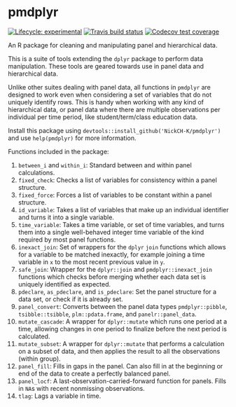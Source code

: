 # pmdplyr

<!-- badges: start -->
[![Lifecycle: experimental](https://img.shields.io/badge/lifecycle-experimental-orange.svg)](https://www.tidyverse.org/lifecycle/#experimental)
[![Travis build status](https://travis-ci.org/nickch-k/pmdplyr.svg?branch=master)](https://travis-ci.org/nickch-k/pmdplyr) 
[![Codecov test coverage](https://codecov.io/gh/nickch-k/pmdplyr/branch/master/graph/badge.svg)](https://codecov.io/gh/nickch-k/pmdplyr?branch=master)
<!-- badges: end -->
  
An R package for cleaning and manipulating panel and hierarchical data.

This is a suite of tools extending the `dplyr` package to perform data manipulation. These tools are geared towards use in panel data and hierarchical data.

Unlike other suites dealing with panel data, all functions in `pmdplyr` are designed to work even when considering a set of variables that do not uniquely identify rows. This is handy when working with any kind of hierarchical data, or panel data where there are multiple observations per individual per time period, like student/term/class education data.

Install this package using `devtools::install_github('NickCH-K/pmdplyr')` and use `help(pmdplyr)` for more information.

Functions included in the package:

1. `between_i` and `within_i`: Standard between and within panel calculations.
2. `fixed_check`: Checks a list of variables for consistency within a panel structure.
3. `fixed_force`: Forces a list of variables to be constant within a panel structure.
4. `id_variable`: Takes a list of variables that make up an individual identifier and turns it into a single variable.
5. `time_variable`: Takes a time variable, or set of time variables, and turns them into a single well-behaved integer time variable of the kind required by most panel functions.
6. `inexact_join`: Set of wrappers for the `dplyr` `join` functions which allows for a variable to be matched inexactly, for example joining a time variable in `x` to the most recent previous value in `y`.
7. `safe_join`: Wrapper for the `dplyr::join` and `pmdplyr::inexact_join` functions which checks before merging whether each data set is uniquely identified as expected.
8. `pdeclare`, `as_pdeclare`, and `is_pdeclare`: Set the panel structure for a data set, or check if it is already set.
9. `panel_convert`: Converts between the panel data types `pmdplyr::pibble`, `tsibble::tsibble`, `plm::pdata.frame`, and `panelr::panel_data`.
10. `mutate_cascade`: A wrapper for `dplyr::mutate` which runs one period at a time, allowing changes in one period to finalize before the next period is calculated.
11. `mutate_subset`: A wrapper for `dplyr::mutate` that performs a calculation on a subset of data, and then applies the result to all the observations (within group).
12. `panel_fill`: Fills in gaps in the panel. Can also fill in at the beginning or end of the data to create a perfectly balanced panel.
13. `panel_locf`: A last-observation-carried-forward function for panels. Fills in `NA`s with recent nonmissing observations.
14. `tlag`: Lags a variable in time.
